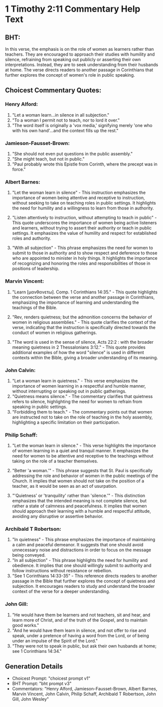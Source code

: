 # 1 Timothy 2:11 Commentary Help Text

## BHT:
In this verse, the emphasis is on the role of women as learners rather than teachers. They are encouraged to approach their studies with humility and silence, refraining from speaking out publicly or asserting their own interpretations. Instead, they are to seek understanding from their husbands at home. The verse directs readers to another passage in Corinthians that further explores the concept of women's role in public speaking.

## Choicest Commentary Quotes:
### Henry Alford:
1. "Let a woman learn...in silence in all subjection." 
2. "To a woman I permit not to teach, nor to lord it over." 
3. "The word itself is originally a 'vox media,' signifying merely 'one who with his own hand'...and the context fills up the rest."

### Jamieson-Fausset-Brown:
1. "She should not even put questions in the public assembly."
2. "She might teach, but not in public."
3. "Paul probably wrote this Epistle from Corinth, where the precept was in force."

### Albert Barnes:
1. "Let the woman learn in silence" - This instruction emphasizes the importance of women being attentive and receptive to instruction, without seeking to take on teaching roles in public settings. It highlights the need for humility and a willingness to learn from those in authority.

2. "Listen attentively to instruction, without attempting to teach in public" - This quote underscores the importance of women being active listeners and learners, without trying to assert their authority or teach in public settings. It emphasizes the value of humility and respect for established roles and authority.

3. "With all subjection" - This phrase emphasizes the need for women to submit to those in authority and to show respect and deference to those who are appointed to minister in holy things. It highlights the importance of recognizing and honoring the roles and responsibilities of those in positions of leadership.

### Marvin Vincent:
1. "Learn [μανθανετω]. Comp. 1 Corinthians 14:35." - This quote highlights the connection between the verse and another passage in Corinthians, emphasizing the importance of learning and understanding the teachings of the Bible.

2. "Rev, renders quietness; but the admonition concerns the behavior of women in religious assemblies." - This quote clarifies the context of the verse, indicating that the instruction is specifically directed towards the conduct of women in religious gatherings.

3. "The word is used in the sense of silence, Acts 22:2 : with the broader meaning quietness in 2 Thessalonians 3:12." - This quote provides additional examples of how the word "silence" is used in different contexts within the Bible, giving a broader understanding of its meaning.

### John Calvin:
1. "Let a woman learn in quietness." - This verse emphasizes the importance of women learning in a respectful and humble manner, without interrupting or speaking out in public gatherings.
2. "Quietness means silence." - The commentary clarifies that quietness refers to silence, highlighting the need for women to refrain from speaking in public settings.
3. "Forbidding them to teach." - The commentary points out that women are instructed not to take on the role of teaching in the holy assembly, highlighting a specific limitation on their participation.

### Philip Schaff:
1. "Let the woman learn in silence." - This verse highlights the importance of women learning in a quiet and tranquil manner. It emphasizes the need for women to be attentive and receptive to the teachings without taking on the role of a teacher themselves.

2. "Better 'a woman.'" - This phrase suggests that St. Paul is specifically addressing the role and behavior of women in the public meetings of the Church. It implies that women should not take on the position of a teacher, as it would be seen as an act of usurpation.

3. "'Quietness' or 'tranquility' rather than 'silence.'" - This distinction emphasizes that the intended meaning is not complete silence, but rather a state of calmness and peacefulness. It implies that women should approach their learning with a humble and respectful attitude, avoiding any disruptive or assertive behavior.

### Archibald T Robertson:
1. "In quietness" - This phrase emphasizes the importance of maintaining a calm and peaceful demeanor. It suggests that one should avoid unnecessary noise and distractions in order to focus on the message being conveyed.
2. "In all subjection" - This phrase highlights the need for humility and obedience. It implies that one should willingly submit to authority and follow instructions without resistance or rebellion.
3. "See 1 Corinthians 14:33-35" - This reference directs readers to another passage in the Bible that further explores the concept of quietness and subjection. It encourages readers to study and understand the broader context of the verse for a deeper understanding.

### John Gill:
1. "He would have them be learners and not teachers, sit and hear, and learn more of Christ, and of the truth of the Gospel, and to maintain good works."
2. "And he would have them learn in silence, and not offer to rise and speak, under a pretence of having a word from the Lord, or of being under an impulse of the Spirit of the Lord."
3. "They were not to speak in public, but ask their own husbands at home; see 1 Corinthians 14:34."


## Generation Details
- Choicest Prompt: "choicest prompt v1"
- BHT Prompt: "bht prompt v3"
- Commentators: "Henry Alford, Jamieson-Fausset-Brown, Albert Barnes, Marvin Vincent, John Calvin, Philip Schaff, Archibald T Robertson, John Gill, John Wesley"
